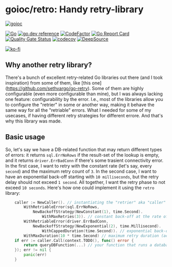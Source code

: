 # goioc/retro: Handy retry-library
[![goioc](https://habrastorage.org/webt/ym/pu/dc/ympudccm7j7a3qex_jjroxgsiwg.png)](https://github.com/goioc)

[![Go](https://github.com/goioc/retro/workflows/Go/badge.svg)](https://github.com/goioc/retro/actions)
[![go.dev reference](https://img.shields.io/badge/go.dev-reference-007d9c?logo=go&logoColor=white&style=flat-square)](https://pkg.go.dev/github.com/goioc/retro/?tab=doc)
[![CodeFactor](https://www.codefactor.io/repository/github/goioc/retro/badge)](https://www.codefactor.io/repository/github/goioc/retro)
[![Go Report Card](https://goreportcard.com/badge/github.com/goioc/retro)](https://goreportcard.com/report/github.com/goioc/retro)
[![Quality Gate Status](https://sonarcloud.io/api/project_badges/measure?project=goioc_retro&metric=alert_status)](https://sonarcloud.io/dashboard?id=goioc_retro)
[![codecov](https://codecov.io/gh/goioc/retro/graph/badge.svg?token=5TgRXVHyP1)](https://codecov.io/gh/goioc/retro)
[![DeepSource](https://static.deepsource.io/deepsource-badge-light-mini.svg)](https://deepsource.io/gh/goioc/retro/?ref=repository-badge)

[![ko-fi](https://ko-fi.com/img/githubbutton_sm.svg)](https://ko-fi.com/G2G5JUKU7)

## Why another retry library?

There's a bunch of excellent retry-related Go libraries out there (and I took inspiration) from some of them, like [this one] (https://github.com/sethvargo/go-retry). Some of them are highly configurable (even more configurable than mine), but I was always lacking one feature: configurability by the error. I.e., most of the libraries allow you to configure the "retrier" in some or another way, making it behave the same way for all the "retriable" errors. What I needed for some of my usecases, if having different retry strategies for different errore. And that's why this library was made.

## Basic usage

So, let's say we have a DB-related function that may return different types of errors: it returns `sql.ErrNoRows` if the result-set of the lookup is empty, and it returns `driver.ErrBadConn` if there's some trasient connectivity error. In the first case, I want to retry with the constant rate (let's say, every `second`) and the maximum retry count of `3`. In the second case, I want to have an exponential back-off starting with `10 milliseconds`, but the retry delay should not exceed `1 second`. All together, I want the retry phase to not exceed `10 seconds`. Here's how one could implement it using the `retro` library:
```go
	caller := NewCaller(). // instantiating the "retrier" aka "caller"
		WithRetriableError(sql.ErrNoRows,
			NewBackoffStrategy(NewConstant(1), time.Second).
				WithMaxRetries(3)). // constant back-off at the rate of 1 second and 3 max retries for sql.ErrNoRows
		WithRetriableError(driver.ErrBadConn,
			NewBackoffStrategy(NewExponential(2), time.Millisecond).
				WithCappedDuration(time.Second)). // exponential back-off with factor 2, 1 millisecond time unit and max retry delay of 1 second
		WithMaxDuration(10 * time.Second) // maximum retry duration (across all retriable errors) - 10 seconds
	if err := caller.Call(context.TODO(), func() error {
		return queryDBFunction(...) // your function that runs a database query
	}); err != nil {
		panic(err)
	}
```
